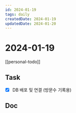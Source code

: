 ```yaml
---
id: 2024-01-19
tags: daily
createdDate: 2024-01-19
updatedDate: 2024-01-20
---
```


# 2024-01-19

[[personal-todo]]

## Task
- [X] DB 배포 및 연결 (방문수 기록용)

## Doc

